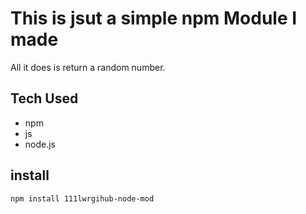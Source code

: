 # This is jsut a simple npm Module I made 
All it does is return a random number.

## Tech Used
- npm
- js
- node.js

## install
`npm install 111lwrgihub-node-mod`
